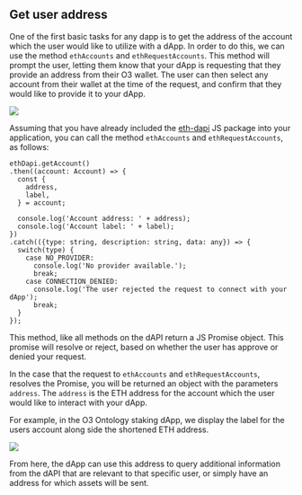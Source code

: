 ## Get user address

One of the first basic tasks for any dapp is to get the address of the account which the user would like to utilize with a dApp. In order to do this, we can use the method `ethAccounts` and `ethRequestAccounts`. This method will prompt the user, letting them know that your dApp is requesting that they provide an address from their O3 wallet. The user can then select any account from their wallet at the time of the request, and confirm that they would like to provide it to your dApp.

![](/images/tutorials/getAccount/getAccountTrayWindow.png)

Assuming that you have already included the [eth-dapi](https://github.com/O3Labs/eth-dapi) JS package into your application, you can call the method `ethAccounts` and `ethRequestAccounts`, as follows:

```
ethDapi.getAccount()
.then((account: Account) => {
  const {
    address,
    label,
  } = account;

  console.log('Account address: ' + address);
  console.log('Account label: ' + label);
})
.catch(({type: string, description: string, data: any}) => {
  switch(type) {
    case NO_PROVIDER:
      console.log('No provider available.');
      break;
    case CONNECTION_DENIED:
      console.log('The user rejected the request to connect with your dApp');
      break;
  }
});
```

This method, like all methods on the dAPI return a JS Promise object. This promise will resolve or reject, based on whether the user has approve or denied your request.

In the case that the request to `ethAccounts` and `ethRequestAccounts`, resolves the Promise, you will be returned an object with the parameters `address`. The `address` is the ETH address for the account which the user would like to interact with your dApp.

For example, in the O3 Ontology staking dApp, we display the label for the users account along side the shortened ETH address.

![](/images/tutorials/getAccount/getAccountOntStake.png)

From here, the dApp can use this address to query additional information from the dAPI that are relevant to that specific user, or simply have an address for which assets will be sent.
